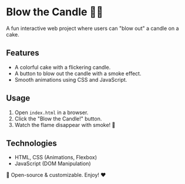 # Blow the Candle 🎂🔥

A fun interactive web project where users can "blow out" a candle on a cake.

## Features
- A colorful cake with a flickering candle.
- A button to blow out the candle with a smoke effect.
- Smooth animations using CSS and JavaScript.

## Usage
1. Open `index.html` in a browser.
2. Click the "Blow the Candle!" button.
3. Watch the flame disappear with smoke! 🎉

## Technologies
- HTML, CSS (Animations, Flexbox)
- JavaScript (DOM Manipulation)

📜 Open-source & customizable. Enjoy! ❤️
